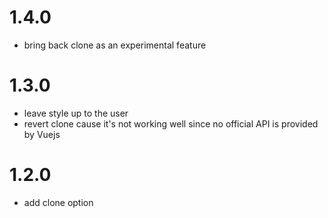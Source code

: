 # 1.4.0
- bring back clone as an experimental feature

# 1.3.0
- leave style up to the user
- revert clone cause it's not working well since no official API is provided by Vuejs

# 1.2.0
- add clone option
